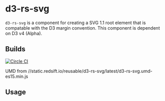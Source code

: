 # d3-rs-svg

`d3-rs-svg` is a component for creating a SVG 1.1 root element that is compatable with the D3 margin convention. This component is dependent on D3 v4 (Alpha).

## Builds

[![Circle CI](https://circleci.com/gh/Redsift/d3-rs-svg.svg?style=svg)](https://circleci.com/gh/Redsift/d3-rs-svg)

UMD from //static.redsift.io/reusable/d3-rs-svg/latest/d3-rs-svg.umd-es15.min.js

## Usage
